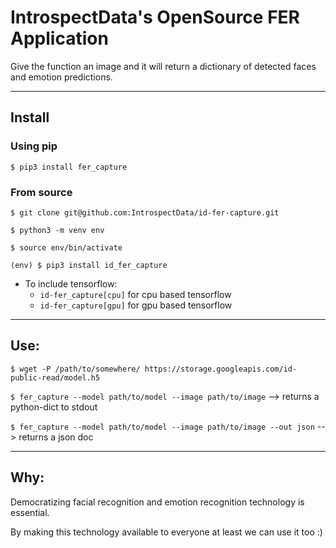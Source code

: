 # IntrospectData's OpenSource FER Application

Give the function an image and it will return a dictionary of detected faces and emotion predictions.


---

## Install

### Using pip

`$ pip3 install fer_capture`

### From source

`$ git clone git@github.com:IntrospectData/id-fer-capture.git`

`$ python3 -m venv env`

`$ source env/bin/activate`

`(env) $ pip3 install id_fer_capture`
  - To include tensorflow:
      - `id-fer_capture[cpu]` for cpu based tensorflow
      - `id-fer_capture[gpu]` for gpu based tensorflow
---

## Use:

`$ wget -P /path/to/somewhere/ https://storage.googleapis.com/id-public-read/model.h5`

`$ fer_capture --model path/to/model --image path/to/image` --> returns a python-dict to stdout

`$ fer_capture --model path/to/model --image path/to/image --out json` --> returns a json doc

---

## Why:
Democratizing facial recognition and emotion recognition technology is essential.

By making this technology available to everyone at least we can use it too :)
